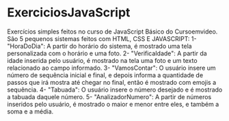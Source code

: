 # ExerciciosJavaScript
Exercícios simples feitos no curso de JavaScript Básico do Cursoemvideo.
São 5 pequenos sistemas feitos com HTML, CSS E JAVASCRIPT:
  1- "HoraDoDia": A partir do horário do sistema, é mostrado uma tela personalizada com o horário e uma foto.
  2- "VerificaIdade": A partir da idade inserida pelo usuário, é mostrado na tela uma foto e um texto relacionado ao campo informado.
  3- "VamosContar": O usuário insere um número de sequência inicial e final, e depois informa a quantidade de passos que irá mostra até chegar no final, então é mostrado com emojis a sequência.
  4- "Tabuada": O usuário insere o número desejado e é mostrado a tabuada daquele número.
  5- "AnalizadorNumero": A partir de números inseridos pelo usuário, é mostrado o maior e menor entre eles, e também a soma e a média.
  

